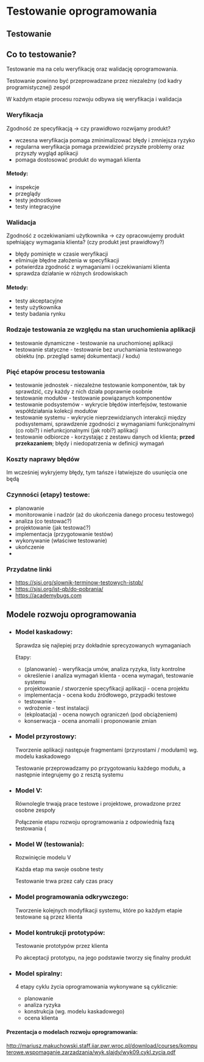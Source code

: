 # Testowanie oprogramowania

## Testowanie

## Co to testowanie?


Testowanie ma na celu weryfikację oraz walidację oprogramowania.

Testowanie powinno być przeprowadzane przez niezależny (od kadry programistycznej) zespół

W każdym etapie procesu rozwoju odbywa się weryfikacja i walidacja

### Weryfikacja
  Zgodność ze specyfikacją -> czy prawidłowo rozwijamy produkt?
  - wczesna weryfikacja pomaga zminimalizować błędy i zmniejsza ryzyko
  - regularna weryfikacja pomaga przewidzieć przyszłe problemy oraz przyszły wygląd aplikacji
  - pomaga dostosować produkt do wymagań klienta

  #### Metody:
  - inspekcje
  - przeglądy
  - testy jednostkowe
  - testy integracyjne

  <!-- Testy weryfikacyjne są stosowane przed i podczas cyklu tworzenia aplikacji -->
  
### Walidacja 
  Zgodność z oczekiwaniami użytkownika -> czy opracowujemy produkt spełniający wymagania klienta? (czy produkt jest prawidłowy?)
  - błędy pominięte w czasie weryfikacji
  - eliminuje błędne założenia w specyfikacji
  - potwierdza zgodność z wymaganiami i oczekiwaniami klienta
  - sprawdza działanie w różnych środowiskach

  #### Metody:
  - testy akceptacyjne
  - testy użytkownika
  - testy badania rynku

  <!-- 
  Proces walidacji następuje po zakończeniu każdego kroku w cyklu programistycznym:
  - wykorzystanie testów jednostkowych -> po każdej jednostce kodu
  - testy integracyjne -> po ukończeniu kilku modułów gotowych do połączenia w podsystem / system
  -->

### Rodzaje testowania ze względu na stan uruchomienia aplikacji
- testowanie dynamiczne - testowanie na uruchomionej aplikacji
- testowanie statyczne - testowanie bez uruchamiania testowanego obiektu (np. przegląd samej dokumentacji / kodu)

### Pięć etapów procesu testowania
  - testowanie jednostek - niezależne testowanie komponentów, tak by sprawdzić, czy każdy z nich działa poprawnie osobnie
  - testowanie modułów - testowanie powiązanych komponentów
  - testowanie podsystemów - wykrycie błędów interfejsów, testowanie współdziałania kolekcji modułów
  - testowanie systemu - wykrycie nieprzewidzianych interakcji między podsystemami, sprawdzenie zgodności z wymaganiami funkcjonalnymi (co robi?) i niefunkcjonalnymi (jak robi?) aplikacji
  - testowanie odbiorcze - korzystając z zestawu danych od klienta; **przed przekazaniem**; błędy i niedopatrzenia w definicji wymagań
    
### Koszty naprawy błędów
  Im wcześniej wykryjemy błędy, tym tańsze i łatwiejsze do usunięcia one będą

### Czynności (etapy) testowe:
  - planowanie
  - monitorowanie i nadzór (aż do ukończenia danego procesu testowego)
  - analiza (co testować?)
  - projektowanie (jak testować?)
  - implementacja (przygotowanie testów)
  - wykonywanie (właściwe testowanie)
  - ukończenie
  - 
### Przydatne linki
- https://sjsi.org/slownik-terminow-testowych-istqb/
- https://sjsi.org/ist-qb/do-pobrania/
- https://academybugs.com

<!-- ### Testowanie czarnoskrzynkowe
  Testowanie zgodności ze specyfikacją (wymaganiami funkcjonalnymi i niefunkcjonalnymi oraz na podstawie diagramów UML: klas, stanów itp.) -->


## Modele rozwoju oprogramowania

- ### Model kaskadowy:
  Sprawdza się najlepiej przy dokładnie sprecyzowanych wymaganiach
  
  Etapy:
  - (planowanie) - weryfikacja umów, analiza ryzyka, listy kontrolne
  - określenie i analiza wymagań klienta - ocena wymagań, testowanie systemu
  - projektowanie / stworzenie specyfikacji aplikacji - ocena projektu
  - implementacja - ocena kodu źródłowego, przypadki testowe
  - testowanie - 
  - wdrożenie - test instalacji  
  - (ekploatacja) - ocena nowych ograniczeń (pod obciążeniem)
  - konserwacja - ocena anomalii i proponowanie zmian

- ### Model przyrostowy:
  Tworzenie aplikacji następuje fragmentami (przyrostami / modułami) wg. modelu kaskadowego
  
  Testowanie przeprowadzamy po przygotowaniu każdego modułu, a następnie integrujemy go z resztą systemu

- ### Model V:
  Równolegle trwają prace testowe i projektowe, prowadzone przez osobne zespoły

  Połączenie etapu rozwoju oprogramowania z odpowiednią fazą testowania (

- ### Model W (testowania):
  Rozwinięcie modelu V
  
  Każda etap ma swoje osobne testy
  
  Testowanie trwa przez cały czas pracy

- ### Model programowania odkrywczego:
  Tworzenie kolejnych modyfikacji systemu, które po każdym etapie testowane są przez klienta

- ### Model kontrukcji prototypów:
  Testowanie prototypów przez klienta

  Po akceptacji prototypu, na jego podstawie tworzy się finalny produkt

- ### Model spiralny:
  4 etapy cyklu życia oprogramowania wykonywane są cyklicznie:
  - planowanie
  - analiza ryzyka
  - konstrukcja (wg. modelu kaskadowego)
  - ocena klienta

#### Prezentacja o modelach rozwoju oprogramowania:
  http://mariusz.makuchowski.staff.iiar.pwr.wroc.pl/download/courses/komputerowe.wspomaganie.zarzadzania/wyk.slajdy/wyk09.cykl.zycia.pdf
